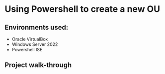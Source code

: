 <h1>Using Powershell to create a new OU</h1>

<h2>Environments used:</h2>

- Oracle VirtualBox
- Windows Server 2022
- Powershell ISE

<h2>Project walk-through</h2>

